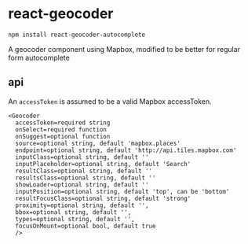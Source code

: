 # react-geocoder

```
npm install react-geocoder-autocomplete
```

A geocoder component using Mapbox, modified to be better for regular form autocomplete

## api

An `accessToken` is assumed to be a valid Mapbox accessToken.

```
<Geocoder
  accessToken=required string
  onSelect=required function
  onSuggest=optional function
  source=optional string, default 'mapbox.places'
  endpoint=optional string, default 'http://api.tiles.mapbox.com'
  inputClass=optional string, default ''
  inputPlaceholder=optional string, default 'Search'
  resultClass=optional string, default ''
  resultsClass=optional string, default ''
  showLoader=optional string, default ''
  inputPosition=optional string, default 'top', can be 'bottom'
  resultFocusClass=optional string, default 'strong'
  proximity=optional string, default '',
  bbox=optional string, default '',
  types=optional string, default '',
  focusOnMount=optional bool, default true
  />
```
